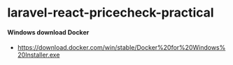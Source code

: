 # laravel-react-pricecheck-practical

#### Windows download Docker
- https://download.docker.com/win/stable/Docker%20for%20Windows%20Installer.exe